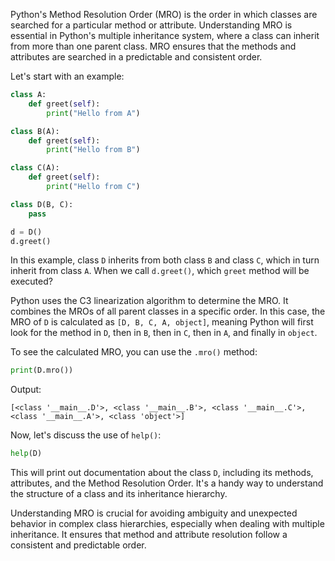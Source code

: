 Python's Method Resolution Order (MRO) is the order in which classes are searched for a particular method or attribute. Understanding MRO is essential in Python's multiple inheritance system, where a class can inherit from more than one parent class. MRO ensures that the methods and attributes are searched in a predictable and consistent order.

Let's start with an example:

```python
class A:
    def greet(self):
        print("Hello from A")

class B(A):
    def greet(self):
        print("Hello from B")

class C(A):
    def greet(self):
        print("Hello from C")

class D(B, C):
    pass

d = D()
d.greet()
```

In this example, class `D` inherits from both class `B` and class `C`, which in turn inherit from class `A`. When we call `d.greet()`, which `greet` method will be executed?

Python uses the C3 linearization algorithm to determine the MRO. It combines the MROs of all parent classes in a specific order. In this case, the MRO of `D` is calculated as `[D, B, C, A, object]`, meaning Python will first look for the method in `D`, then in `B`, then in `C`, then in `A`, and finally in `object`.

To see the calculated MRO, you can use the `.mro()` method:

```python
print(D.mro())
```

Output:

```
[<class '__main__.D'>, <class '__main__.B'>, <class '__main__.C'>, <class '__main__.A'>, <class 'object'>]
```

Now, let's discuss the use of `help()`:

```python
help(D)
```

This will print out documentation about the class `D`, including its methods, attributes, and the Method Resolution Order. It's a handy way to understand the structure of a class and its inheritance hierarchy.

Understanding MRO is crucial for avoiding ambiguity and unexpected behavior in complex class hierarchies, especially when dealing with multiple inheritance. It ensures that method and attribute resolution follow a consistent and predictable order.
